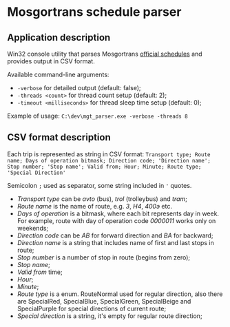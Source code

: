 # Mosgortrans schedule parser

## Application description

Win32 console utility that parses Mosgortrans [official schedules](http://mosgortrans.org/pass3) and provides output in CSV format.

Available command-line arguments:
* `-verbose` for detailed output (default: false);
* `-threads <count>` for thread count setup (default: 2);
* `-timeout <milliseconds>` for thread sleep time setup (default: 0);

Example of usage:
`C:\dev\mgt_parser.exe -verbose -threads 8`

## CSV format description

Each trip is represented as string in CSV format:
`Transport type; Route name; Days of operation bitmask; Direction code; 'Direction name'; Stop number; 'Stop name'; Valid from; Hour; Minute; Route type; 'Special Direction'`

Semicolon `;` used as separator, some string included in `'` quotes.

* *Transport type* can be *avto* (bus), *trol* (trolleybus) and *tram*;
* *Route name* is the name of route, e.g. *3*, *Н4*, *400э* etc.
* *Days of operation* is a bitmask, where each bit represents day in week. For example, route with day of operation code *0000011* works only on weekends;
* *Direction code* can be *AB* for forward direction and *BA* for backward;
* *Direction name* is a string that includes name of first and last stops in route;
* *Stop number* is a number of stop in route (begins from zero);
* *Stop name*;
* *Valid from* time;
* *Hour*;
* *Minute*;
* *Route type* is a enum. RouteNormal used for regular direction, also there are SpecialRed, SpecialBlue, SpecialGreen, SpecialBeige and SpecialPurple for special directions of current route;
* *Special direction* is a string, it's empty for regular route direction;
